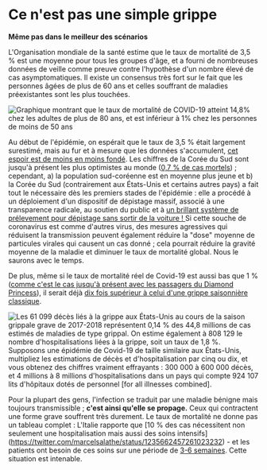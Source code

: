 # Ce n'est pas une simple grippe
**Même pas dans le meilleur des scénarios**

L'Organisation mondiale de la santé estime que le taux de mortalité de 3,5 % est une moyenne pour tous les groupes d'âge, et a fourni de nombreuses données de veille comme preuve contre l'hypothèse d'un nombre élevé de cas asymptomatiques. Il existe un consensus très fort sur le fait que les personnes âgées de plus de 60 ans et celles souffrant de maladies préexistantes sont les plus touchées.

![Graphique montrant que le taux de mortalité de COVID-19 atteint 14,8% chez les adultes de plus de 80 ans, et est inférieur à 1% chez les personnes de moins de 50 ans](images/mortality-rate-by-age.svg)

Au début de l'épidémie, on espérait que le taux de 3,5 % était largement surestimé, mais au fur et à mesure que les données s'accumulent, [cet espoir est de moins en moins fondé](https://www.statnews.com/2020/02/25/new-data-from-china-buttress-fears-about-high-coronavirus-fatality-rate-who-expert-says/). Les chiffres de la Corée du Sud sont jusqu'à présent les plus optimistes au monde ([0,7 % de cas mortels](https://twitter.com/marcelsalathe/status/1236914078632812544)) ; cependant, a) la population sud-coréenne est en moyenne plus jeune et b) la Corée du Sud (contrairement aux États-Unis et certains autres pays) a fait tout le nécessaire dès les premiers stades de l'épidémie : elle a procédé à un déploiement d'un dispositif de dépistage massif, associé à une transparence radicale, au soutien du public et à [un brillant système de prélevement pour dépistage sans sortir de la voiture ! ](https://twitter.com/cnni/status/1234524871226482688) Si cette souche de coronavirus est comme d'autres virus, des mesures agressives qui réduisent la transmission peuvent également réduire la "dose" moyenne de particules virales qui causent un cas donné ; cela pourrait réduire la gravité moyenne de la maladie et diminuer le taux de mortalité global. Nous le saurons avec le temps.

De plus, même si le taux de mortalité réel de Covid-19 est aussi bas que 1 % ([comme c'est le cas jusqu'à présent avec les passagers du Diamond Princess](https://wwwnc.cdc.gov/eid/article/26/6/20-0452_article)), il serait déjà [dix fois supérieur à celui d'une grippe saisonnière classique](https://www.bloomberg.com/opinion/articles/2020-03-05/how-bad-is-the-coronavirus-let-s-compare-with-sars-ebola-flu).

![Les 61 099 décès liés à la grippe aux États-Unis au cours de la saison grippale grave de 2017-2018 représentent 0,14 % des 44,8 millions de cas estimés de maladies de type grippal. On estime également à 808 129 le nombre d'hospitalisations liées à la grippe, soit un taux de 1,8 %. Supposons une épidémie de Covid-19 de taille similaire aux États-Unis, multipliez les estimations de décès et d'hospitalisation par cinq ou dix, et vous obtenez des chiffres vraiment effrayants : 300 000 à 600 000 décès, et [4 millions à 8 millions d'hospitalisations dans un pays qui compte 924 107 lits d'hôpitaux dotés de personnel](https://www.bloomberg.com/opinion/articles/2020-03-05/how-bad-is-the-coronavirus-let-s-compare-with-sars-ebola-flu) \[for all illnesses combined\].](images/mortality-rate.svg)

Pour la plupart des gens, l'infection se traduit par une maladie bénigne mais toujours transmissible ; **c'est ainsi qu'elle se propage.** Ceux qui contractent une forme grave souffrent très durement. Le taux de mortalité ne donne pas un tableau complet : L'Italie rapporte que [10 % des cas nécessitent non seulement une hospitalisation mais aussi des soins intensifs]
(https://twitter.com/marcelsalathe/status/1235662457261023232) - et les patients ont besoin de ces soins sur une période de [3-6 semaines](https://www.washingtonpost.com/health/2020/03/07/how-doctors-treat-sickest-coronavirus-patients/). Cette situation est intenable.
